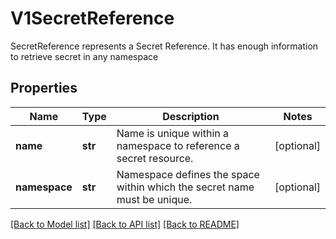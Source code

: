 # V1SecretReference

SecretReference represents a Secret Reference. It has enough information to retrieve secret in any namespace
## Properties
Name | Type | Description | Notes
------------ | ------------- | ------------- | -------------
**name** | **str** | Name is unique within a namespace to reference a secret resource. | [optional] 
**namespace** | **str** | Namespace defines the space within which the secret name must be unique. | [optional] 

[[Back to Model list]](../README.md#documentation-for-models) [[Back to API list]](../README.md#documentation-for-api-endpoints) [[Back to README]](../README.md)



